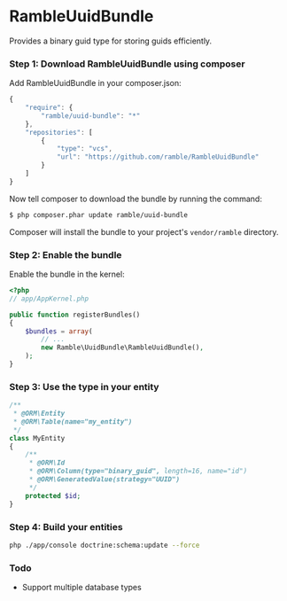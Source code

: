 RambleUuidBundle
================

Provides a binary guid type for storing guids efficiently.

### Step 1: Download RambleUuidBundle using composer

Add RambleUuidBundle in your composer.json:

```js
{
    "require": {
        "ramble/uuid-bundle": "*"
    },
    "repositories": [
        {
            "type": "vcs",
            "url": "https://github.com/ramble/RambleUuidBundle"
        }
    ]
}
```

Now tell composer to download the bundle by running the command:

``` bash
$ php composer.phar update ramble/uuid-bundle
```

Composer will install the bundle to your project's `vendor/ramble` directory.

### Step 2: Enable the bundle

Enable the bundle in the kernel:

``` php
<?php
// app/AppKernel.php

public function registerBundles()
{
    $bundles = array(
        // ...
        new Ramble\UuidBundle\RambleUuidBundle(),
    );
}
```

### Step 3: Use the type in your entity

``` php
/**
 * @ORM\Entity
 * @ORM\Table(name="my_entity")
 */
class MyEntity
{
    /**
     * @ORM\Id
     * @ORM\Column(type="binary_guid", length=16, name="id")
     * @ORM\GeneratedValue(strategy="UUID")
     */
    protected $id;
}
```

### Step 4: Build your entities

``` bash
php ./app/console doctrine:schema:update --force
```

### Todo

- Support multiple database types